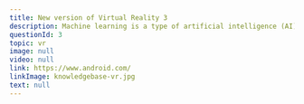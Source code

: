```yaml
---
title: New version of Virtual Reality 3
description: Machine learning is a type of artificial intelligence (AI) that provides computers with the ability to learn without being explicitly programmed. Machine learning focuses on the development of computer programs that can change when exposed to new data.
questionId: 3
topic: vr
image: null
video: null
link: https://www.android.com/
linkImage: knowledgebase-vr.jpg
text: null
---
```

